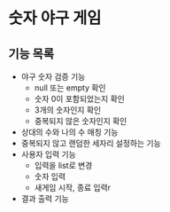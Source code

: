 # 숫자 야구 게임
## 기능 목록
- 야구 숫자 검증 기능
    - null 또는 empty 확인
    - 숫자 0이 포함되었는지 확인
    - 3개의 숫자인지 확인
    - 중복되지 않은 숫자인지 확인
- 상대의 수와 나의 수 매칭 기능
- 중복되지 않고 랜덤한 세자리 설정하는 기능
- 사용자 입력 기능
    - 입력을 list로 변경
    - 숫자 입력
    - 새게임 시작, 종료 입력r
- 결과 출력 기능